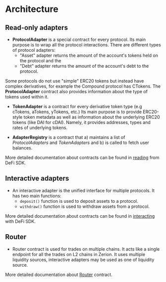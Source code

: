 # Architecture

## Read-only adapters

 - **ProtocolAdapter** is a special contract for every protocol. Its main purpose is to wrap all the protocol interactions.
  There are different types of protocol adapters:
   - "Asset" adapter returns the amount of the account's tokens held on the protocol and the 
   - "Debt" adapter returns the amount of the account's debt to the protocol. 
  
  Some protocols do not use "simple" ERC20 tokens but instead have complex derivatives, for example the Compound protocol has CTokens.
  The **ProtocolAdapter** contract also provides information about the type of tokens used within it.
 
 - **TokenAdapter** is a contract for every derivative token type (e.g cTokens, aTokens, yTokens, etc.)
 Its main purpose is to provide ERC20-style token metadata as well as information about the underlying ERC20 tokens (like DAI for cDAI).
 Namely, it provides addresses, types and rates of underlying tokens.
 
 - **AdapterRegistry** is a contract that a) maintains a list of *ProtocolAdapters* and *TokenAdapters* and b) is called to fetch user balances.

More detailed documentation about contracts can be found in [reading](./reading.md) from DeFi SDK.

## Interactive adapters

 - An interactive adapter is the unified interface for multiple protocols. It has two main functions:
    - `deposit()` function is used to deposit assets to a protocol.
    - `withdraw()` function is used to withdraw assets from a protocol.

More detailed documentation about contracts can be found in [interacting](./interacting.md) with DeFi SDK.

## Router

 - Router contract is used for trades on multiple chains.
 It acts like a single endpoint for all the trades on L2 chains in Zerion.
 It uses multiple liquidity sources, interactive adapters may be used as one of liquidity source.

More detailed documentation about [Router](./router.md) contract.
